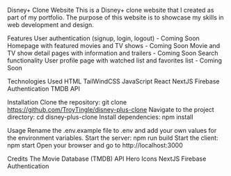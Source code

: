 Disney+ Clone Website
This is a Disney+ clone website that I created as part of my portfolio. The purpose of this website is to showcase my skills in web development and design.

Features
User authentication (signup, login, logout) - Coming Soon
Homepage with featured movies and TV shows - Coming Soon
Movie and TV show detail pages with information and trailers - Coming Soon
Search functionality
User profile page with watched list and favorites list - Coming Soon

Technologies Used
HTML
TailWindCSS
JavaScript
React
NextJS
Firebase Authentication
TMDB API


Installation
Clone the repository: git clone https://github.com/TroyTingle/disney-plus-clone
Navigate to the project directory: cd disney-plus-clone
Install dependencies: npm install

Usage
Rename the .env.example file to .env and add your own values for the environment variables.
Start the server: npm run build
Start the client: npm start
Open your browser and go to http://localhost:3000

Credits
The Movie Database (TMDB) API
Hero Icons
NextJS
Firebase Authentication
